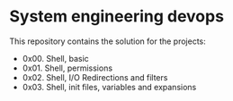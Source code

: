 # System engineering devops
This repository contains the solution for the projects:
* 0x00. Shell, basic
* 0x01. Shell, permissions
* 0x02. Shell, I/O Redirections and filters
* 0x03. Shell, init files, variables and expansions
